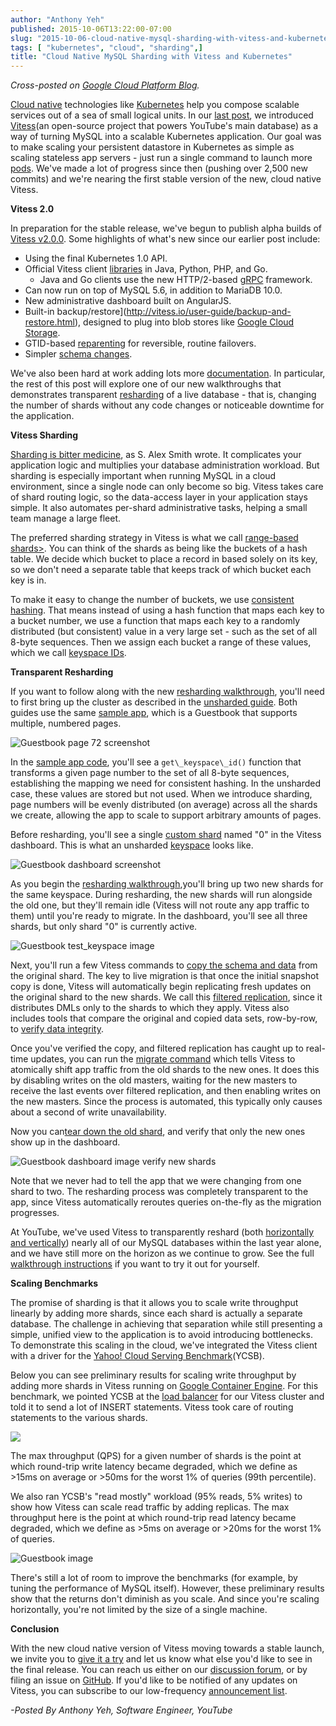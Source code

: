 ```yaml
---
author: "Anthony Yeh"
published: 2015-10-06T13:22:00-07:00
slug: "2015-10-06-cloud-native-mysql-sharding-with-vitess-and-kubernetes"
tags: [ "kubernetes", "cloud", "sharding",]
title: "Cloud Native MySQL Sharding with Vitess and Kubernetes"
---
```

*Cross-posted on [Google Cloud Platform
Blog](http://googlecloudplatform.blogspot.com/2015/10/Cloud-Native-MySQL-Sharding-with-Vitess-and-Kubernetes.html).*  

[Cloud native](https://cncf.io/) technologies like [Kubernetes](http://kubernetes.io/) help you compose scalable services out of a sea of small logical units. In our [last
post](http://googlecloudplatform.blogspot.com/2015/03/scaling-MySQL-in-the-cloud-with-Vitess-and-Kubernetes.html), we introduced [Vitess](http://vitess.io/)(an open-source project that powers YouTube's main database) as a way of turning MySQL into a scalable Kubernetes application. Our goal was to make scaling your persistent datastore in Kubernetes as simple as scaling stateless app servers - just run a single command to launch more [pods](https://github.com/kubernetes/kubernetes/blob/release-1.0/docs/user-guide/pods.md). We've made a lot of progress since then (pushing over 2,500 new commits) and we're nearing the first stable version of the new, cloud native Vitess.

**Vitess 2.0**

In preparation for the stable release, we've begun to publish alpha builds
of [Vitess v2.0.0](https://github.com/youtube/vitess/releases). Some highlights of what's new since our earlier post include:

* Using the final Kubernetes 1.0 API.
* Official Vitess client [libraries](http://vitess.io/user-guide/client-libraries.html) in Java, Python, PHP, and Go.
  * Java and Go clients use the new HTTP/2-based [gRPC](http://www.grpc.io/) framework.
* Can now run on top of MySQL 5.6, in addition to MariaDB 10.0.
* New administrative dashboard built on AngularJS.
* Built-in backup/restore</span>](http://vitess.io/user-guide/backup-and-restore.html), designed to plug into blob stores like [Google Cloud Storage](https://cloud.google.com/storage/).
* GTID-based [reparenting](http://vitess.io/user-guide/reparenting.html) for reversible, routine failovers.
* Simpler [schema changes](http://vitess.io/user-guide/schema-management.html).

We've also been hard at work adding lots more [documentation](http://vitess.io/user-guide/introduction.html). In particular, the rest of this post will explore one of our new walkthroughs that demonstrates transparent [resharding](http://vitess.io/user-guide/sharding.html#resharding) of a live database - that is, changing the number of shards without any code changes or noticeable downtime for the application.

**Vitess Sharding**

[Sharding is bitter medicine](https://eng.asana.com/2015/04/sharding-is-bitter-medicine/), as S. Alex Smith wrote. It complicates your application logic and multiplies your database administration workload. But sharding is especially important when running MySQL in a cloud environment, since a single node can only become so big. Vitess takes care of shard routing logic, so the data-access layer in your application stays simple. It also automates per-shard administrative tasks, helping a small team manage a large fleet.

The preferred sharding strategy in Vitess is what we call [range-based shards>](http://vitess.io/user-guide/sharding.html#range-based-sharding). You can think of the shards as being like the buckets of a hash table. We decide which bucket to place a record in based solely on its key, so we don't need a separate table that keeps track of which bucket each key is in.

To make it easy to change the number of buckets, we use [consistent hashing](https://en.wikipedia.org/wiki/Consistent_hashing). That means instead of using a hash function that maps each key to a bucket number, we use a function that maps each key to a randomly distributed (but consistent) value in a very large set - such as the set of all 8-byte sequences. Then we assign each bucket a range of these
values, which we call [keyspace IDs](http://vitess.io/overview/concepts.html#keyspace-id).

**Transparent Resharding**

If you want to follow along with the new [resharding walkthrough](http://vitess.io/user-guide/sharding-kubernetes.html), you'll need to first bring up the cluster as described in the [unsharded guide](http://vitess.io/getting-started/). Both guides use the same [sample app](https://github.com/youtube/vitess/tree/master/examples/kubernetes/guestbook), which is a Guestbook that supports multiple, numbered pages.

![Guestbook page 72 screenshot](../images/2015-10-06-cloud-native-mysql-sharding-with-vitess-and-kubernetes-vitess%2B5.png)

In the [sample app code](https://github.com/youtube/vitess/blob/master/examples/kubernetes/guestbook/main.py), you'll see a `get\_keyspace\_id()` function that transforms a given page number to the set of all 8-byte sequences, establishing the mapping we need for consistent hashing. In the unsharded case, these values are stored but not used. When we introduce sharding, page numbers will be evenly distributed (on average) across all the shards we create, allowing the app to scale to support arbitrary amounts of pages.

Before resharding, you'll see a single [custom shard](http://vitess.io/user-guide/sharding.html#custom-sharding) named "0" in the Vitess dashboard. This is what an unsharded [keyspace](http://vitess.io/overview/concepts.html#keyspace) looks like.

![Guestbook dashboard screenshot](../images/2015-10-06-cloud-native-mysql-sharding-with-vitess-and-kubernetes-vitess%2B1.png)

As you begin the [resharding walkthrough](http://vitess.io/user-guide/sharding-kubernetes.html),you'll bring up two new shards for the same keyspace. During resharding, the new shards will run alongside the old one, but they'll remain idle (Vitess will not route any app traffic to them) until you're ready to migrate. In the dashboard, you'll see all three shards, but only shard "0" is currently active.

![Guestbook test_keyspace image](../images/2015-10-06-cloud-native-mysql-sharding-with-vitess-and-kubernetes-vitess%2B2.png)

Next, you'll run a few Vitess commands to [copy the schema and data](http://vitess.io/user-guide/sharding-kubernetes.html#copy-data-from-original-shard) from the original shard. The key to live migration is that once the initial snapshot copy is done, Vitess will automatically begin replicating fresh updates on the original shard to the new shards. We call this [filtered replication](http://vitess.io/user-guide/sharding.html#filtered-replication), since it distributes DMLs only to the shards to which they apply. Vitess also includes tools that compare the original and copied data sets, row-by-row, to [verify data
integrity](http://vitess.io/user-guide/sharding-kubernetes.html#check-copied-data-integrity).

Once you've verified the copy, and filtered replication has caught up to real-time updates, you can run the [migrate command](http://vitess.io/user-guide/sharding-kubernetes.html#switch-over-to-the-new-shards) which tells Vitess to atomically shift app traffic from the old shards to the new ones. It does this by disabling writes on the old masters, waiting for the new masters to receive the last events over filtered replication, and then enabling writes on the new masters. Since the process is automated, this typically only causes about a second of write unavailability.

Now you can[tear down the old shard](http://vitess.io/user-guide/sharding-kubernetes.html#remove-the-original-shard),
and verify that only the new ones show up in the dashboard.

![Guestbook dashboard image verify new shards](../images/2015-10-06-cloud-native-mysql-sharding-with-vitess-and-kubernetes-vitess%2B4.png)

Note that we never had to tell the app that we were changing from one shard to two. The resharding process was completely transparent to the app, since Vitess automatically reroutes queries on-the-fly as the migration progresses.

At YouTube, we've used Vitess to transparently reshard (both [horizontally and vertically](http://vitess.io/user-guide/sharding.html#supported-operations)) nearly all of our MySQL databases within the last year alone, and we have still more on the horizon as we continue to grow. See the full [walkthrough instructions](http://vitess.io/user-guide/sharding-kubernetes.html) if you want to try it out for yourself.

**Scaling Benchmarks**

The promise of sharding is that it allows you to scale write throughput linearly by adding more shards, since each shard is actually a separate database. The challenge in achieving that separation while still presenting a simple, unified view to the application is to avoid introducing bottlenecks. To demonstrate this scaling in the cloud, we've integrated the Vitess client with a driver for the [Yahoo! Cloud Serving Benchmark](https://github.com/youtube/YCSB)(YCSB).

Below you can see preliminary results for scaling write throughput by adding more shards in Vitess running on [Google Container Engine](https://cloud.google.com/container-engine/). For this benchmark, we pointed YCSB at the [load balancer](http://kubernetes.io/v1.0/docs/user-guide/services.html#type-loadbalancer) for our Vitess cluster and told it to send a lot of INSERT statements.
Vitess took care of routing statements to the various shards.

[![](../images/thumbnails/2015-10-06-cloud-native-mysql-sharding-with-vitess-and-kubernetes-vitess%2B3.png)](../images/2015-10-06-cloud-native-mysql-sharding-with-vitess-and-kubernetes-vitess%2B3.png)

The max throughput (QPS) for a given number of shards is the point at which round-trip write latency became degraded, which we define as &gt;15ms on average or &gt;50ms for the worst 1% of queries (99th percentile).

We also ran YCSB's "read mostly" workload (95% reads, 5% writes) to show how Vitess can scale read traffic by adding replicas. The max throughput here is the point at which round-trip read latency became degraded, which we define as &gt;5ms on average or &gt;20ms for the worst 1% of queries.

![Guestbook image](../images/2015-10-06-cloud-native-mysql-sharding-with-vitess-and-kubernetes-vitess%2B6.png)

There's still a lot of room to improve the benchmarks (for example, by tuning the performance of MySQL itself). However, these preliminary results show that the returns don't diminish as you scale. And since you're scaling horizontally, you're not limited by the size of a single machine.

**Conclusion**

With the new cloud native version of Vitess moving towards a stable launch, we invite you to [give it a try](http://vitess.io/getting-started/) and let us know what else you'd like to see in the final release. You can reach us either on our [discussion forum](https://groups.google.com/forum/#!forum/vitess), or by filing an issue on [GitHub](https://github.com/youtube/vitess). If you'd like to be notified of any updates on Vitess, you can subscribe to our low-frequency [announcement list](https://groups.google.com/forum/#!forum/vitess-announce).  

*-Posted By Anthony Yeh, Software Engineer, YouTube*
